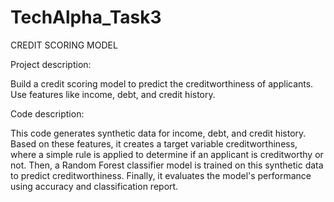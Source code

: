 # TechAlpha_Task3
CREDIT SCORING MODEL

Project description:

Build a credit scoring model to predict the creditworthiness of
applicants. Use features like income, debt, and credit history.

Code description:

This code generates synthetic data for income, debt, and credit history. Based on these features, it creates a target variable creditworthiness, where a simple rule is applied to determine if an applicant is creditworthy or not. Then, a Random Forest classifier model is trained on this synthetic data to predict creditworthiness. Finally, it evaluates the model's performance using accuracy and classification report.
